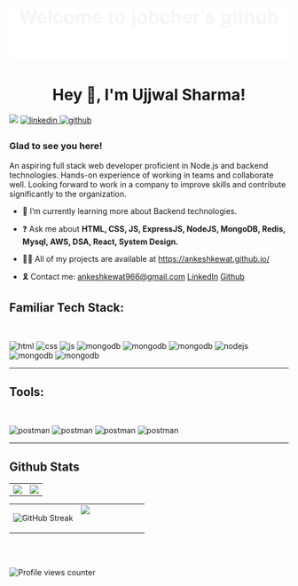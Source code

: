 ﻿![MasterHead](https://github.com/BEPb/BEPb/raw/main/assets/Bottom_up.svg)

<h1 align='center'>Hey 👋, I'm Ujjwal Sharma! </h1> 

<img src=https://user-images.githubusercontent.com/112823546/217016507-da977155-0e3a-48ff-905c-e3eecfdf2b00.png>
  

<a href="https://linkedin.com/in/ankesh-kewat-174147239">
<img src=https://img.shields.io/badge/linkedin-%231E77B5.svg?&style=for-the-badge&logo=linkedin&logoColor=white alt=linkedin style="margin-bottom: 5px;" />
</a>
<a href="https://ankeshkewat.github.io/" >
<img src=https://img.shields.io/badge/portfolio-%2324292e.svg?&style=for-the-badge&logo=portfolio&logoColor=white target="_blank" alt=github style="margin-bottom: 5px;" />
</a>  
  
### Glad to see you here!  
An aspiring full stack web developer proficient in Node.js and backend technologies.
Hands-on experience of working  in teams and collaborate well. Looking forward to work in a company to improve skills and contribute significantly to the organization.
  
- 🌱 I’m currently learning more about Backend technologies.


- ❓ Ask me about **HTML, CSS, JS, ExpressJS, NodeJS, MongoDB, Redis, Mysql, AWS, DSA, React, System Design.**
- 👨‍💻 All of my projects are available at https://ankeshkewat.github.io/
- 🎗️ Contact me: ankeshkewat966@gmail.com   <a target="_blank" href="https://linkedin.com/in/ankesh-kewat-174147239">LinkedIn</a> <a target="_blank" href="https://github.com/Ankeshkewat" >Github </a>

  
## Familiar Tech Stack:
</br>
<p align="left"> 
   <img src= "https://camo.githubusercontent.com/3d40cb2db7ec7ab11eba4a2c48287088798254ba01deee1a9d45e3903e84dfdc/68747470733a2f2f63646e2d69636f6e732d706e672e666c617469636f6e2e636f6d2f3531322f3733322f3733323231322e706e67" alt="html" width="50" padding="4px" height="50"/>  <img src ="https://camo.githubusercontent.com/809a763f1c8f3497709ff0a974bfe7dd11be4dd7a29085645f8e98fbaa4a26e4/68747470733a2f2f63646e2d69636f6e732d706e672e666c617469636f6e2e636f6d2f3531322f3733322f3733323139302e706e67" alt="css" width="50"  padding="4px"  height="50"/> <img src ="https://camo.githubusercontent.com/899faceac4ba793d1b47c461a572a228f852b16827a75a3c1744db1502d2b4ce/68747470733a2f2f63646e2d69636f6e732d706e672e666c617469636f6e2e636f6d2f3531322f353936382f353936383239322e706e67" alt="js" width="50"  padding="4px"  height="50"/> 
   
   <img src="https://user-images.githubusercontent.com/112823546/217021017-34654422-6d32-4817-8bd5-6d5b05e25bd3.png" alt="mongodb" width="50"  padding="4px"  height="50"/> 
   <img src="https://user-images.githubusercontent.com/112823546/217021879-a991f3b1-48d5-41e4-a88e-56de705f7ccd.svg" alt="mongodb" width="50"  padding="4px"  height="50"/>  
     <img src="https://camo.githubusercontent.com/41e3c0f7f3e0760762db1aa845a72af4a0a407cb43412cc4f8890d2cfa4f1d2d/68747470733a2f2f63646e2e69636f6e2d69636f6e732e636f6d2f69636f6e73322f323431352f504e472f3531322f6d6f6e676f64625f6f726967696e616c5f776f72646d61726b5f6c6f676f5f69636f6e5f3134363432352e706e67" alt="mongodb" width="50"  padding="4px"  height="50"/> 
   <img src ="https://camo.githubusercontent.com/288cace72126df58aaeaa75627898785885858d54b03cb15ea3353a515642204/68747470733a2f2f7777772e766563746f726c6f676f2e7a6f6e652f6c6f676f732f6e6f64656a732f6e6f64656a732d69636f6e2e737667" alt="nodejs" width="50"  padding="4px"  height="50"/> <img src="https://user-images.githubusercontent.com/112823546/212490328-78324de4-f917-40ae-ac4f-1957f6cd187e.png" alt="mongodb" width="50"  padding="4px"  height="50"/> 
    <img style="border-radius=5px" src="https://user-images.githubusercontent.com/112823546/220186224-375630fa-2513-4602-b309-63b2583cb265.png" alt="mongodb" width="50"  padding="4px"  height="50"/> 
   <hr>
   
## Tools:
</br>
<p align="left"> 
   <img src="https://user-images.githubusercontent.com/112823546/217023669-b9e42264-ea96-4e32-a921-4757e63ffdf5.png" alt="postman" width="50"  padding="4px"  height="50"/>
    <img src="https://user-images.githubusercontent.com/112823546/217024640-d940aedd-2738-4305-ac71-7d08e95ee138.png" alt="postman" width="50"  padding="4px"  height="50"/>
   <img src="https://user-images.githubusercontent.com/112823546/217025064-a6ecc4fb-4148-40e1-b1c7-69083c9b0307.png" alt="postman" width="50"  padding="4px"  height="50"/>
   <img src="https://www.vectorlogo.zone/logos/getpostman/getpostman-icon.svg" alt="postman" width="50"  padding="4px"  height="50"/>
  </br> 
 <hr>
  


## Github Stats  
<table><tr><td valign="top" width="50%">

<img src="https://github-readme-stats.vercel.app/api?username=ujjwal1309&show_icons=true&count_private=true&hide_border=true" align="left" style="width: 100%" />

</td><td valign="top" width="50%">

<img src="https://github-readme-stats.vercel.app/api/top-langs/?username=ujjwal1309&hide_border=true&layout=compact" align="left" style="width: 100%" />

</td></tr></table>  

<table><tr><td valign="top" width="50%">

![GitHub Streak](https://streak-stats.demolab.com/?user=ujjwal1309)

</td><td valign="top" width="50%">

<img src="https://user-images.githubusercontent.com/55389276/140866485-8fb1c876-9a8f-4d6a-98dc-08c4981eaf70.gif" align="left" style="width: 100%" />
</td></tr></table>  



 <br/>


<br/>  

![Profile views counter](https://komarev.com/ghpvc/?username=Ankeshkewat&&style=flat-square)  


  
